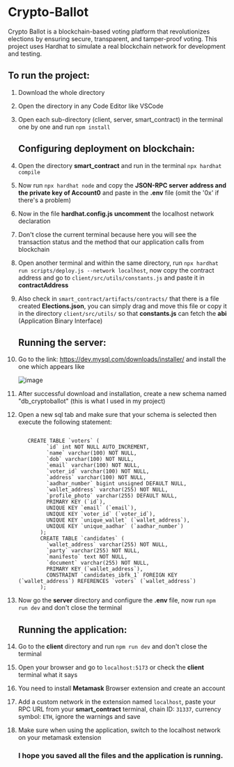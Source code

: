 # Crypto-Ballot
Crypto Ballot is a blockchain-based voting platform that revolutionizes elections by ensuring secure, transparent, and tamper-proof voting. This project uses Hardhat to simulate a real blockchain network for development and testing.

## To run the project:
1. Download the whole directory
2. Open the directory in any Code Editor like VSCode
3. Open each sub-directory (client, server, smart_contract) in the terminal one by one and run ```npm install```
   
   ## Configuring deployment on blockchain:
4. Open the directory **smart_contract** and run in the terminal ```npx hardhat compile```
5. Now run ```npx hardhat node``` and copy the **JSON-RPC server address and the private key of Account0** and paste in the **.env** file (omit the '0x' if there's a problem)
6. Now in the file **hardhat.config.js** **uncomment** the localhost network declaration
7. Don't close the current terminal because here you will see the transaction status and the method that our application calls from blockchain
8. Open another terminal and within the same directory, run ```npx hardhat run scripts/deploy.js --network localhost```, now copy the contract address and go to ```client/src/utils/constants.js``` and paste it in **contractAddress**
9. Also check in ```smart_contract/artifacts/contracts/``` that there is a file created **Elections.json**, you can simply drag and move this file or copy it in the directory ```client/src/utils/``` so that **constants.js** can fetch the **abi** (Application Binary Interface)
    
    ## Running the server:
10. Go to the link: https://dev.mysql.com/downloads/installer/ and install the one which appears like
    

    
     ![image](https://github.com/user-attachments/assets/aef10ed8-fa48-4f91-b063-129a138711c5)


11. After successful download and installation, create a new schema named "db_cryptoballot" (this is what I used in my project)
12. Open a new sql tab and make sure that your schema is selected then execute the following statement:
    ```

       CREATE TABLE `voters` (
             `id` int NOT NULL AUTO_INCREMENT,
             `name` varchar(100) NOT NULL,
             `dob` varchar(100) NOT NULL,
             `email` varchar(100) NOT NULL,
             `voter_id` varchar(100) NOT NULL,
             `address` varchar(100) NOT NULL,
             `aadhar_number` bigint unsigned DEFAULT NULL,
             `wallet_address` varchar(255) NOT NULL,
             `profile_photo` varchar(255) DEFAULT NULL,
             PRIMARY KEY (`id`),
             UNIQUE KEY `email` (`email`),
             UNIQUE KEY `voter_id` (`voter_id`),
             UNIQUE KEY `unique_wallet` (`wallet_address`),
             UNIQUE KEY `unique_aadhar` (`aadhar_number`)
           );
           CREATE TABLE `candidates` (
             `wallet_address` varchar(255) NOT NULL,
             `party` varchar(255) NOT NULL,
             `manifesto` text NOT NULL,
             `document` varchar(255) NOT NULL,
             PRIMARY KEY (`wallet_address`),
             CONSTRAINT `candidates_ibfk_1` FOREIGN KEY (`wallet_address`) REFERENCES `voters` (`wallet_address`)
           );

    ```
    
14. Now go the **server** directory and configure the **.env** file, now run ```npm run dev``` and don't close the terminal

    ## Running the application:
15. Go to the **client** directory and run ```npm run dev``` and don't close the terminal
17. Open your browser and go to ```localhost:5173``` or check the **client** terminal what it says
18. You need to install **Metamask** Browser extension and create an account
19. Add a custom network in the extension named ```localhost```, paste your RPC URL from your **smart_contract** terminal, chain ID: ```31337```, currency symbol: ```ETH```, ignore the warnings and save
20. Make sure when using the application, switch to the localhost network on your metamask extension


    ### I hope you saved all the files and the application is running. 
